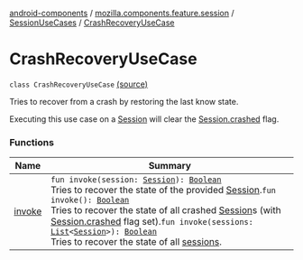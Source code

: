 [android-components](../../../index.md) / [mozilla.components.feature.session](../../index.md) / [SessionUseCases](../index.md) / [CrashRecoveryUseCase](./index.md)

# CrashRecoveryUseCase

`class CrashRecoveryUseCase` [(source)](https://github.com/mozilla-mobile/android-components/blob/master/components/feature/session/src/main/java/mozilla/components/feature/session/SessionUseCases.kt#L234)

Tries to recover from a crash by restoring the last know state.

Executing this use case on a [Session](../../../mozilla.components.browser.session/-session/index.md) will clear the [Session.crashed](../../../mozilla.components.browser.session/-session/crashed.md) flag.

### Functions

| Name | Summary |
|---|---|
| [invoke](invoke.md) | `fun invoke(session: `[`Session`](../../../mozilla.components.browser.session/-session/index.md)`): `[`Boolean`](https://kotlinlang.org/api/latest/jvm/stdlib/kotlin/-boolean/index.html)<br>Tries to recover the state of the provided [Session](../../../mozilla.components.browser.session/-session/index.md).`fun invoke(): `[`Boolean`](https://kotlinlang.org/api/latest/jvm/stdlib/kotlin/-boolean/index.html)<br>Tries to recover the state of all crashed [Session](../../../mozilla.components.browser.session/-session/index.md)s (with [Session.crashed](../../../mozilla.components.browser.session/-session/crashed.md) flag set).`fun invoke(sessions: `[`List`](https://kotlinlang.org/api/latest/jvm/stdlib/kotlin.collections/-list/index.html)`<`[`Session`](../../../mozilla.components.browser.session/-session/index.md)`>): `[`Boolean`](https://kotlinlang.org/api/latest/jvm/stdlib/kotlin/-boolean/index.html)<br>Tries to recover the state of all [sessions](invoke.md#mozilla.components.feature.session.SessionUseCases.CrashRecoveryUseCase$invoke(kotlin.collections.List((mozilla.components.browser.session.Session)))/sessions). |
